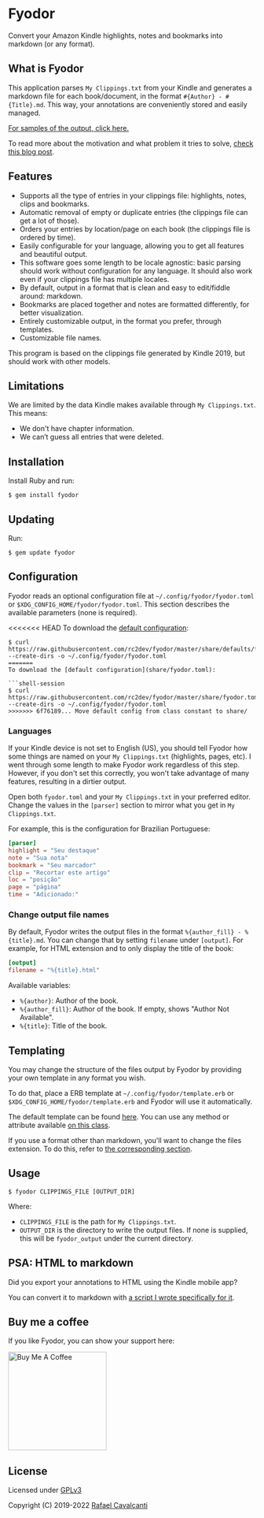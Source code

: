 # Fyodor

Convert your Amazon Kindle highlights, notes and bookmarks into markdown (or any format).

## What is Fyodor

This application parses `My Clippings.txt` from your Kindle and generates a markdown file for each book/document, in the format `#{Author} - #{Title}.md`. This way, your annotations are conveniently stored and easily managed.

[For samples of the output, click here.](share/docs/output_demo)

To read more about the motivation and what problem it tries to solve, [check this blog post](https://rafaelc.org/posts/export-all-your-kindle-highlights-and-notes/).

## Features

- Supports all the type of entries in your clippings file: highlights, notes, clips and bookmarks.
- Automatic removal of empty or duplicate entries (the clippings file can get a lot of those).
- Orders your entries by location/page on each book (the clippings file is ordered by time).
- Easily configurable for your language, allowing you to get all features and beautiful output.
- This software goes some length to be locale agnostic: basic parsing should work without configuration for any language. It should also work even if your clippings file has multiple locales.
- By default, output in a format that is clean and easy to edit/fiddle around: markdown.
- Bookmarks are placed together and notes are formatted differently, for better visualization.
- Entirely customizable output, in the format you prefer, through templates.
- Customizable file names.

This program is based on the clippings file generated by Kindle 2019, but should work with other models.

## Limitations

We are limited by the data Kindle makes available through `My Clippings.txt`. This means:

- We don't have chapter information.
- We can’t guess all entries that were deleted.

## Installation

Install Ruby and run:

```shell-session
$ gem install fyodor
```

## Updating

Run:

```shell-session
$ gem update fyodor
```

## Configuration

Fyodor reads an optional configuration file at `~/.config/fyodor/fyodor.toml` or `$XDG_CONFIG_HOME/fyodor/fyodor.toml`. This section describes the available parameters (none is required).

<<<<<<< HEAD
To download the [default configuration](share/defaults/fyodor.toml):

```shell-session
$ curl https://raw.githubusercontent.com/rc2dev/fyodor/master/share/defaults/fyodor.toml --create-dirs -o ~/.config/fyodor/fyodor.toml
=======
To download the [default configuration](share/fyodor.toml):

```shell-session
$ curl https://raw.githubusercontent.com/rc2dev/fyodor/master/share/fyodor.toml --create-dirs -o ~/.config/fyodor/fyodor.toml
>>>>>>> 6f76189... Move default config from class constant to share/
```

### Languages

If your Kindle device is not set to English (US), you should tell Fyodor how some things are named on your `My Clippings.txt` (highlights, pages, etc). I went through some length to make Fyodor work regardless of this step. However, if you don't set this correctly, you won't take advantage of many features, resulting in a dirtier output.

Open both `fyodor.toml` and your `My Clippings.txt` in your preferred editor. Change the values in the `[parser]` section to mirror what you get in `My Clippings.txt`.

For example, this is the configuration for Brazilian Portuguese:

```toml
[parser]
highlight = "Seu destaque"
note = "Sua nota"
bookmark = "Seu marcador"
clip = "Recortar este artigo"
loc = "posição"
page = "página"
time = "Adicionado:"
```

### Change output file names

By default, Fyodor writes the output files in the format `%{author_fill} - %{title}.md`. You can change that by setting `filename` under `[output]`. For example, for HTML extension and to only display the title of the book:

```toml
[output]
filename = "%{title}.html"
```

Available variables:

- `%{author}`: Author of the book.
- `%{author_fill}`: Author of the book. If empty, shows "Author Not Available".
- `%{title}`: Title of the book.

## Templating

You may change the structure of the files output by Fyodor by providing your own template in any format you wish.

To do that, place a ERB template at `~/.config/fyodor/template.erb` or `$XDG_CONFIG_HOME/fyodor/template.erb` and Fyodor will use it automatically.

The default template can be found [here](share/defaults/template.erb). You can use any method or attribute available [on this class](lib/fyodor/output_generator.rb).

If you use a format other than markdown, you'll want to change the files extension. To do this, refer to [the corresponding section](#change-output-file-names).

## Usage

```shell-session
$ fyodor CLIPPINGS_FILE [OUTPUT_DIR]
```

Where:

- `CLIPPINGS_FILE` is the path for `My Clippings.txt`.
- `OUTPUT_DIR` is the directory to write the output files. If none is supplied, this will be `fyodor_output` under the current directory.

## PSA: HTML to markdown

Did you export your annotations to HTML using the Kindle mobile app?

You can convert it to markdown with [a script I wrote specifically for it](https://rafaelc.org/k/kindle2md).

## Buy me a coffee

If you like Fyodor, you can show your support here:

<a href="https://rafaelc.org/coffee" target="_blank"><img src="https://cdn.buymeacoffee.com/buttons/default-orange.png" alt="Buy Me A Coffee" width="200" ></a>

## License

Licensed under [GPLv3](LICENSE)

Copyright (C) 2019-2022 [Rafael Cavalcanti](https://rafaelc.org/dev)
